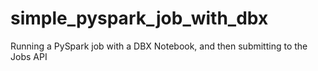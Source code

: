# simple_pyspark_job_with_dbx
Running a PySpark job with a DBX Notebook, and then submitting to the Jobs API
